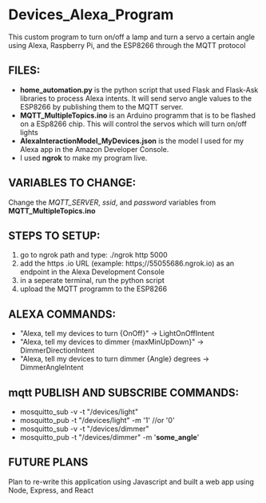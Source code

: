 # Devices_Alexa_Program
This custom program to turn on/off a lamp and turn a servo a certain angle using Alexa, Raspberry Pi, and the ESP8266 through the MQTT protocol 

## FILES: ##
* **home_automation.py** is the python script that used Flask and Flask-Ask libraries to process Alexa intents. It will send servo angle values to the ESP8266 by publishing them to the MQTT server.
* **MQTT_MultipleTopics.ino** is an Arduino programm that is to be flashed on a ESp8266 chip. This will control the servos which will turn on/off lights
* **AlexaInteractionModel_MyDevices.json** is the model I used for my Alexa app in the Amazon Developer Console.
* I used **ngrok** to make my program live. 


## VARIABLES TO CHANGE: ##
Change the *MQTT_SERVER*, *ssid*, and *password* variables from **MQTT_MultipleTopics.ino**

## STEPS TO SETUP: ##
1) go to ngrok path and type: ./ngrok http 5000
2) add the https .io URL (example: https;//55055686.ngrok.io) as an endpoint in the Alexa Development Console 
3) in a seperate terminal, run the python script
4) upload the MQTT programm to the ESP8266

## ALEXA COMMANDS: ##

* "Alexa, tell my devices to turn {OnOff}" -> LightOnOffIntent
* "Alexa, tell my devices to dimmer {maxMinUpDown}" -> DimmerDirectionIntent
* "Alexa, tell my devices to turn dimmer {Angle} degrees -> DimmerAngleIntent

## mqtt PUBLISH AND SUBSCRIBE COMMANDS: ##
* mosquitto_sub -v -t "/devices/light"
* mosquitto_pub -t "/devices/light" -m '1' //or '0'
* mosquitto_sub -v -t "/devices/dimmer"
* mosquitto_pub -t "/devices/dimmer" -m '__some_angle__'

## FUTURE PLANS ##
Plan to re-write this application using Javascript and built a web app using Node, Express, and React

